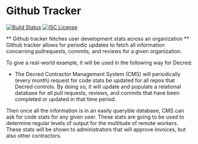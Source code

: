 # Github Tracker
[![Build Status](https://github.com/decred/github-tracker/workflows/Build%20and%20Test/badge.svg)](https://github.com/decred/github-tracker/actions)
[![ISC License](https://img.shields.io/badge/license-ISC-blue.svg)](http://copyfree.org)

** Github tracker fetches user development stats across an organization **
Github tracker allows for periodic updates to fetch all information concerning
pullrequests, commits, and reviews for a given organization.

To give a real-world example, it will be used in the following way for Decred:

- The Decred Contractor Management System (CMS) will periodically (every month) request
for code stats be updated for all repos that Decred controls.  By doing so,
it will update and populate a relational database for all pull requests, reviews,
and commits that have been completed or updated in that time period.  

Then once all the information is in an easily queryble database, CMS can ask
for code stats for any given user.  These stats are going to be used to determine
regular levels of output for the multitude of remote workers.  These stats will
be shown to administrators that will approve invoices, but also other contractors.